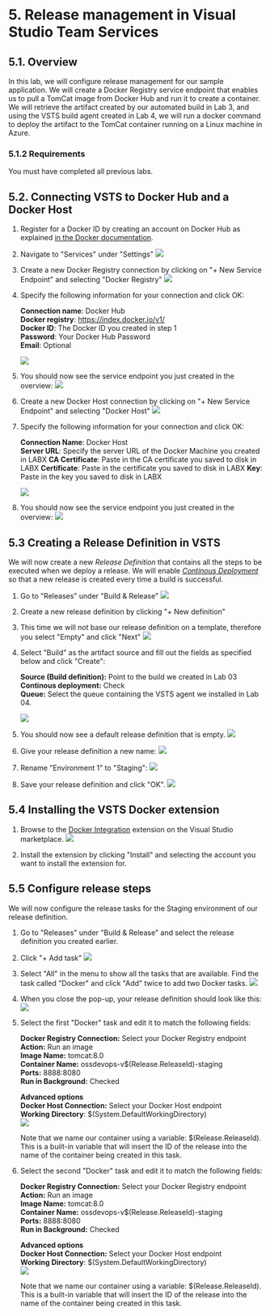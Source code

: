 # 5. Release management in Visual Studio Team Services
## 5.1. Overview
In this lab, we will configure release management for our sample application. We will create a Docker Registry service endpoint that enables us to pull a TomCat image from Docker Hub and run it to create a container. We will retrieve the artifact created by our automated build in Lab 3, and using the VSTS build agent created in Lab 4, we will run a docker command to deploy the artifact to the TomCat container running on a Linux machine in Azure.

### 5.1.2 Requirements
You must have completed all previous labs.

## 5.2. Connecting VSTS to Docker Hub and a Docker Host

1. Register for a Docker ID by creating an account on Docker Hub as explained [in the Docker documentation](https://docs.docker.com/docker-hub/accounts/).

2. Navigate to "Services" under "Settings"
![](./images/5.2.i001.PNG)

3. Create a new Docker Registry connection by clicking on "+ New Service Endpoint" and selecting "Docker Registry"
![](./images/5.2.i002.PNG)

4. Specify the following information for your connection and click OK:   

    **Connection name**: Docker Hub  
    **Docker registry**: https://index.docker.io/v1/  
    **Docker ID**: The Docker ID you created in step 1  
    **Password**: Your Docker Hub Password  
    **Email**: Optional

    ![](./images/5.2.i003.PNG)

5. You should now see the service endpoint you just created in the overview:
![](./images/5.2.i004.PNG) 

6. Create a new Docker Host connection by clicking on "+ New Service Endpoint" and selecting "Docker Host"
![](./images/5.2.i005.PNG) 

5. Specify the following information for your connection and click OK:   

    **Connection Name**: Docker Host  
    **Server URL**: Specify the server URL of the Docker Machine you created in LABX
    **CA Certificate**: Paste in the CA certificate you saved to disk in LABX
    **Certificate**: Paste in the certificate you saved to disk in LABX
    **Key**: Paste in the key you saved to disk in LABX

    ![](./images/5.2.i006.PNG) 

6. You should now see the service endpoint you just created in the overview:
![](./images/5.2.i007.PNG)  

## 5.3 Creating a Release Definition in VSTS

We will now create a new *Release Definition* that contains all the steps to be executed when we deploy a release. We will enable [*Continous Deployment*](https://en.wikipedia.org/wiki/Continuous_delivery) so that a new release is created every time a build is successful.

1. Go to "Releases" under "Build & Release"
![](./images/5.3.i001.PNG)

2. Create a new release definition by clicking "+ New definition"

3. This time we will not base our release definition on a template, therefore you select "Empty" and click "Next"
![](./images/5.3.i002.PNG)

4. Select "Build" as the artifact source and fill out the fields as specified below and click "Create":  
    
    **Source (Build definition):** Point to the build we created in Lab 03  
    **Continous deployment:** Check  
    **Queue:** Select the queue containing the VSTS agent we installed in Lab 04.

    ![](./images/5.3.i003.PNG) 

5. You should now see a default release definition that is empty. 
![](./images/5.3.i004.PNG)

6. Give your release definition a new name:
![](./images/5.3.i005.PNG)

7. Rename "Environment 1" to "Staging":
![](./images/5.3.i006.PNG)

7. Save your release definition and click "OK".
![](./images/5.3.i007.PNG)

## 5.4 Installing the VSTS Docker extension

1. Browse to the [Docker Integration](https://marketplace.visualstudio.com/items?itemName=ms-vscs-rm.docker) extension on the Visual Studio marketplace.
![](./images/5.4.i001.PNG)

2. Install the extension by clicking "Install" and selecting the account you want to install the extension for. 

## 5.5 Configure release steps

We will now configure the release tasks for the Staging environment of our release definition.

1. Go to "Releases" under "Build & Release" and select the release definition you created earlier. 

2. Click "+ Add task"
![](./images/5.5.i001.PNG)

3. Select "All" in the menu to show all the tasks that are available. Find the task called "Docker" and click "Add" twice to add two Docker tasks. 
![](./images/5.5.i002.PNG)

4. When you close the pop-up, your release definition should look like this: 
![](./images/5.5.i003.PNG) 

5. Select the first "Docker" task and edit it to match the following fields:

    **Docker Registry Connection:** Select your Docker Registry endpoint  
    **Action:** Run an image  
    **Image Name:** tomcat:8.0  
    **Container Name:** ossdevops-v$(Release.ReleaseId)-staging  
    **Ports:** 8888:8080  
    **Run in Background:** Checked  
    
    **Advanced options**  
    **Docker Host Connection:** Select your Docker Host endpoint   
    **Working Directory**: $(System.DefaultWorkingDirectory)  
    ![](./images/5.5.i004.PNG)  

    Note that we name our container using a variable: $(Release.ReleaseId). This is a built-in variable that will insert the ID of the release into the name of the container being created in this task.

6. Select the second "Docker" task and edit it to match the following fields:

    **Docker Registry Connection:** Select your Docker Registry endpoint  
    **Action:** Run an image  
    **Image Name:** tomcat:8.0  
    **Container Name:** ossdevops-v$(Release.ReleaseId)-staging  
    **Ports:** 8888:8080  
    **Run in Background:** Checked  
    
    **Advanced options**  
    **Docker Host Connection:** Select your Docker Host endpoint   
    **Working Directory**: $(System.DefaultWorkingDirectory)  
    ![](./images/5.5.i004.PNG)  

    Note that we name our container using a variable: $(Release.ReleaseId). This is a built-in variable that will insert the ID of the release into the name of the container being created in this task.



